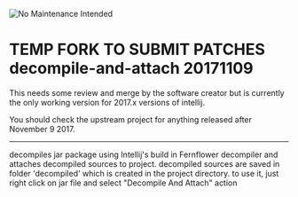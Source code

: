 ![No Maintenance Intended](https://img.shields.io/maintenance/yes/2016.svg)
# TEMP FORK TO SUBMIT PATCHES decompile-and-attach 20171109
This needs some review and merge by the software creator but is currently the only working version
for 2017.x versions of intellij.

You should check the upstream project for anything released after November 9 2017.

---

decompiles jar package using Intellij's build in Fernflower decompiler and attaches decompiled sources to project. decompiled sources are saved in folder 'decompiled' which is created in the project directory. to use it, just right click on jar file and select "Decompile And Attach" action
